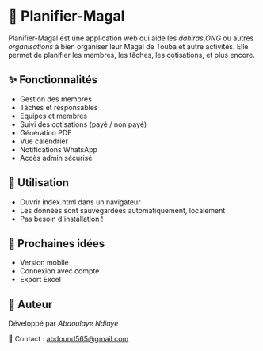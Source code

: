 # 🕌 Planifier-Magal

Planifier-Magal est une application web qui aide les *dahiras*,*ONG* ou autres *organisations*  à bien organiser leur Magal de Touba et autre activités. Elle permet de planifier les membres, les tâches, les cotisations, et plus encore.

## ✨ Fonctionnalités

- Gestion des membres
- Tâches et responsables
- Equipes et membres
- Suivi des cotisations (payé / non payé)
- Génération PDF
- Vue calendrier
- Notifications WhatsApp
- Accès admin sécurisé

## 🚀 Utilisation

- Ouvrir index.html dans un navigateur
- Les données sont sauvegardées automatiquement, localement
- Pas besoin d'installation !

## 📌 Prochaines idées

- Version mobile
- Connexion avec compte
- Export Excel

## 🙏 Auteur

Développé par *Abdoulaye Ndiaye*

📧 Contact : abdound565@gmail.com
